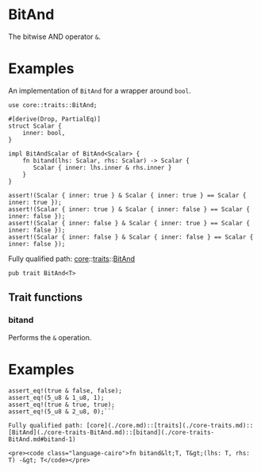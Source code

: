 # BitAnd

The bitwise AND operator `&`.
# Examples

An implementation of `BitAnd` for a wrapper around `bool`.
```cairo
use core::traits::BitAnd;

#[derive(Drop, PartialEq)]
struct Scalar {
    inner: bool,
}

impl BitAndScalar of BitAnd<Scalar> {
    fn bitand(lhs: Scalar, rhs: Scalar) -> Scalar {
       Scalar { inner: lhs.inner & rhs.inner }
    }
}

assert!(Scalar { inner: true } & Scalar { inner: true } == Scalar { inner: true });
assert!(Scalar { inner: true } & Scalar { inner: false } == Scalar { inner: false });
assert!(Scalar { inner: false } & Scalar { inner: true } == Scalar { inner: false });
assert!(Scalar { inner: false } & Scalar { inner: false } == Scalar { inner: false });
```

Fully qualified path: [core](./core.md)::[traits](./core-traits.md)::[BitAnd](./core-traits-BitAnd.md)

<pre><code class="language-cairo">pub trait BitAnd&lt;T&gt;</code></pre>

## Trait functions

### bitand

Performs the `&` operation.
# Examples

```cairo
assert_eq!(true & false, false);
assert_eq!(5_u8 & 1_u8, 1);
assert_eq!(true & true, true);
assert_eq!(5_u8 & 2_u8, 0);```

Fully qualified path: [core](./core.md)::[traits](./core-traits.md)::[BitAnd](./core-traits-BitAnd.md)::[bitand](./core-traits-BitAnd.md#bitand-1)

<pre><code class="language-cairo">fn bitand&lt;T, T&gt;(lhs: T, rhs: T) -&gt; T</code></pre>


